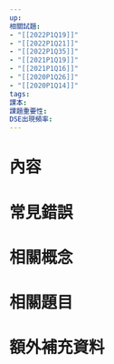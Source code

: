 ```yaml
---
up: 
相關試題: 
- "[[2022P1Q19]]"
- "[[2022P1Q21]]"
- "[[2022P1Q35]]"
- "[[2021P1Q19]]"
- "[[2021P1Q16]]"
- "[[2020P1Q26]]"
- "[[2020P1Q14]]"
tags: 
課本: 
課題重要性: 
DSE出現頻率:
---
```

# 內容
# 常見錯誤
# 相關概念

# 相關題目
# 額外補充資料